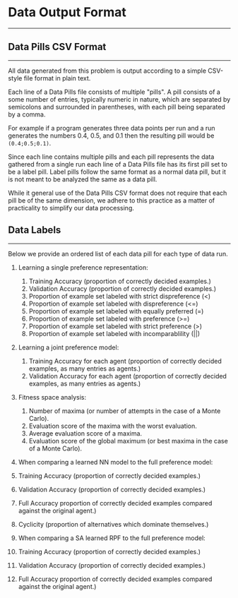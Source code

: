 # Data Output Format
----

## Data Pills CSV Format
----

All data generated from this problem is output according to a simple CSV-style
file format in plain text.

Each line of a Data Pills file consists of multiple "pills". A pill consists of
a some number of entries, typically numeric in nature, which are separated by
semicolons and surrounded in parentheses, with each pill being separated by a
comma.

For example if a program generates three data points per run and a run generates
the numbers 0.4, 0.5, and 0.1 then the resulting pill would be `(0.4;0.5;0.1)`.


Since each line contains multiple pills and each pill represents the data
gathered from a single run each line of a Data Pills file has its first pill set
to be a label pill. Label pills follow the same format as a normal data pill, but
it is not meant to be analyzed the same as a data pill.

While it general use of the Data Pills CSV format does not require that each pill
be of the same dimension, we adhere to this practice as a matter of practicality
to simplify our data processing.


## Data Labels
----

Below we provide an ordered list of each data pill for each type of data run.

1. Learning a single preference representation:

   1. Training Accuracy (proportion of correctly decided examples.)
   2. Validation Accuracy (proportion of correctly decided examples.)
   3. Proportion of example set labeled with strict dispreference (<)
   4. Proportion of example set labeled with dispreference (<=)
   5. Proportion of example set labeled with equally preferred (=)
   6. Proportion of example set labeled with preference (>=)
   7. Proportion of example set labeled with strict preference (>)
   8. Proportion of example set labeled with incomparablility (||)

2. Learning a joint preference model:

   1. Training Accuracy for each agent (proportion of correctly decided examples, as many entries as agents.)
   2. Validation Accuracy for each agent (proportion of correctly decided examples, as many entries as agents.)

3. Fitness space analysis:

   1. Number of maxima (or number of attempts in the case of a Monte Carlo).
   2. Evaluation score of the maxima with the worst evaluation.
   3. Average evaluation score of a maxima.
   4. Evaluation score of the global maximum (or best maxima in the case of a Monte Carlo).

4. When comparing a learned NN model to the full preference model:

  1. Training Accuracy (proportion of correctly decided examples.)
  2. Validation Accuracy (proportion of correctly decided examples.)
  3. Full Accuracy proportion of correctly decided examples compared against the original agent.)
  4. Cyclicity (proportion of alternatives which dominate themselves.)

4. When comparing a SA learned RPF to the full preference model:

  1. Training Accuracy (proportion of correctly decided examples.)
  2. Validation Accuracy (proportion of correctly decided examples.)
  3. Full Accuracy proportion of correctly decided examples compared against the original agent.)
